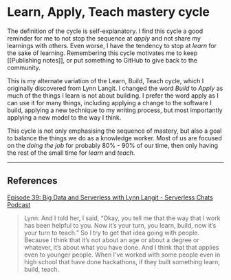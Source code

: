 # Learn, Apply, Teach mastery cycle
The definition of the cycle is self-explanatory. I find this cycle a good reminder for me to not stop the sequence at *apply* and not share my learnings with others. Even worse, I have the tendency to stop at *learn* for the sake of learning. Remembering this cycle motivates me to keep [[Publishing notes]], or put something to GitHub to give back to the community.

This is my alternate variation of the Learn, Build, Teach cycle, which I originally discovered from Lynn Langit. I changed the word *Build* to *Apply* as much of the things I learn is not about building. I prefer the word apply as I can use it for many things, including applying a change to the software I build, applying a new technique to my writing process, but most importantly applying a new model to the way I think.

This cycle is not only emphasising the sequence of mastery, but also a goal to balance the things we do as a knowledge worker. Most of us are focused on the *doing the job* for probably 80% - 90% of our time, then only having the rest of the small time for *learn* and *teach*.

---
## References 
[Episode 39: Big Data and Serverless with Lynn Langit - Serverless Chats Podcast](https://www.serverlesschats.com/39/)
> Lynn: And I told her, I said, “Okay, you tell me that the way that I work has been helpful to you. Now it’s your turn, you learn, build, now it’s your turn to teach.” So I try to get that idea going with people. Because I think that it’s not about an age or about a degree or whatever, it’s about what you have done. And I think that that applies even to younger people. When I’ve worked with some people even in high school that have done hackathons, if they built something learn, build, teach.

<!-- #evergreen #mastery -->

<!-- {BearID:1B477A4F-5BD7-40F4-8D12-112A52E8305C-57831-00010587A09F2CEE} -->
